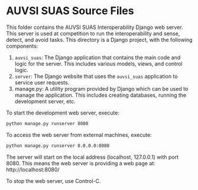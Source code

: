 AUVSI SUAS Source Files
================================================================================

This folder contains the AUVSI SUAS Interoperability Django web server. This
server is used at competition to run the interoperability and sense, detect,
and avoid tasks.  This directory is a Django project, with the following
components:

  1. `auvsi_suas`: The Django application that contains the main code and logic
        for the server. This includes various models, views, and control logic.
  2. `server`: The Django website that uses the `auvsi_suas` application
        to service user requests.
  3. manage.py: A utility program provided by Django which can be used to manage
        the application. This includes creating databases, running the
        development server, etc.

To start the development web server, execute:

``` sh
python manage.py runserver 8080
```

To access the web server from external machines, execute:

``` sh
python manage.py runserver 0.0.0.0:8080
```

The server will start on the local address (localhost, 127.0.0.1) with port
8080. This means the web server is providing a web page at:
http://localhost:8080/

To stop the web server, use Control-C.
